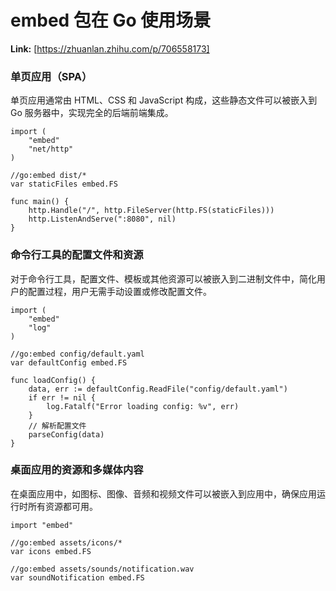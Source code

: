 # embed 包在 Go 使用场景



 **Link:** [https://zhuanlan.zhihu.com/p/706558173]

### 单页应用（SPA）  

单页应用通常由 HTML、CSS 和 JavaScript 构成，这些静态文件可以被嵌入到 Go 服务器中，实现完全的后端前端集成。

```
import (
    "embed"
    "net/http"
)
​
//go:embed dist/*
var staticFiles embed.FS
​
func main() {
    http.Handle("/", http.FileServer(http.FS(staticFiles)))
    http.ListenAndServe(":8080", nil)
}

```
### 命令行工具的配置文件和资源  

对于命令行工具，配置文件、模板或其他资源可以被嵌入到二进制文件中，简化用户的配置过程，用户无需手动设置或修改配置文件。

```
import (
    "embed"
    "log"
)
​
//go:embed config/default.yaml
var defaultConfig embed.FS
​
func loadConfig() {
    data, err := defaultConfig.ReadFile("config/default.yaml")
    if err != nil {
        log.Fatalf("Error loading config: %v", err)
    }
    // 解析配置文件
    parseConfig(data)
}

```
### 桌面应用的资源和多媒体内容  

在桌面应用中，如图标、图像、音频和视频文件可以被嵌入到应用中，确保应用运行时所有资源都可用。

```
import "embed"
​
//go:embed assets/icons/*
var icons embed.FS
​
//go:embed assets/sounds/notification.wav
var soundNotification embed.FS

```
